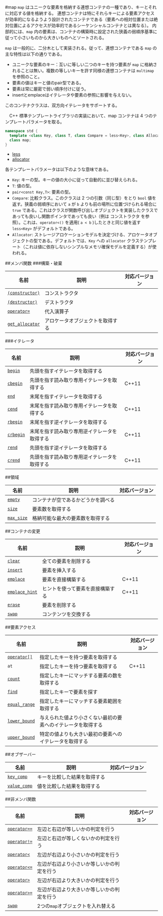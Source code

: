 #map
`map` はユニークな要素を格納する連想コンテナの一種であり、キーとそれに対応する値を格納する。 
連想コンテナは特にそれらキーによる要素アクセスが効率的になるようよう設計されたコンテナである（要素への相対位置または絶対位置によるアクセスが効率的であるシーケンシャルコンテナとは異なる）。 
内部的には、`map` 内の要素は、コンテナの構築時に設定された狭義の弱順序基準に従って小さいものから大きいものへとソートされる。 

`map` は一般的に、二分木として実装される。従って、連想コンテナである `map` の主な特性は以下の通りである。

- ユニークな要素のキー：互いに等しい二つのキーを持つ要素が `map` に格納されることは無い。複数の等しいキーを許す同様の連想コンテナは `multimap` を参照のこと。
- 要素の値はキーと値のpair型である。
- 要素は常に厳密で弱い順序付けに従う。
- insertとemplaceはイテレータや要素の参照に影響を与えない。

このコンテナクラスは、双方向イテレータをサポートする。

　C++ 標準テンプレートライブラリの実装において、map コンテナは 4 つのテンプレートパラメータを取る。

```cpp
namespace std {
  template <class Key, class T, class Compare = less<Key>, class Allocator = allocator<pair<const Key, T> > >
  class map;
}
```

* [less](./functional/comparisons.md)
* [allocator](./memory/allocator.md)


各テンプレートパラメータは以下のような意味である。

- `Key`: キーの型。キーの値の大小に従って自動的に並び替えられる。
- `T`: 値の型。
- `pair<const Key,T>`: 要素の型。
- `Compare`: 比較クラス。このクラスは 2 つの引数（同じ型）をとり `bool` 値を返す。狭義の弱順序において `a` が `b` よりも前の場所に位置づけられる場合に `true` である。これはクラスが関数呼び出しオブジェクトを実装したクラスであっても良いし関数ポインタであっても良い（例は コンストラクタ を参照）。これは、`operator<()` を適用( `a < b` )したときと同じ値を返す `less<Key>` がデフォルトである。
- `Allocator`: ストレージアロケーションモデルを決定づける、アロケータオブジェクトの型である。デフォルトでは、`Key` への `allocator` クラステンプレート（これは値に依存しないシンプルなメモリ確保モデルを定義する）が使われる。


##メンバ関数
###構築・破棄

| 名前 | 説明 | 対応バージョン |
|---------------------------------|----------------|-------|
| [`(constructor)`](./map/map.md) | コンストラクタ | |
| [`(destructor)`](./map/-map.md) | デストラクタ | |
| [`operator=`](./map/op_assign.md) | 代入演算子 | |
| [`get_allocator`](./map/get_allocator.md) | アロケータオブジェクトを取得する | |


###イテレータ

| 名前 | 説明 | 対応バージョン |
|------------------------------|----------------------------------------------|-------|
| [`begin`](./map/begin.md)    | 先頭を指すイテレータを取得する               | |
| [`cbegin`](./map/cbegin.md)  | 先頭を指す読み取り専用イテレータを取得する   | C++11 |
| [`end`](./map/end.md)        | 末尾を指すイテレータを取得する               | |
| [`cend`](./map/cend.md)      | 末尾を指す読み取り専用イテレータを取得する   | C++11 |
| [`rbegin`](./map/rbegin.md)  | 末尾を指す逆イテレータを取得する             | |
| [`crbegin`](./map/rbegin.md) | 末尾を指す読み取り専用逆イテレータを取得する | C++11 |
| [`rend`](./map/rend.md)      | 先頭を指す逆イテレータを取得する             | |
| [`crend`](./map/rend.md)     | 先頭を指す読み取り専用逆イテレータを取得する | C++11 |


##領域

| 名前 | 説明 | 対応バージョン |
|---------------------------------|------------------------------------|-------|
| [`empty`](./map/empty.md)       | コンテナが空であるかどうかを調べる | |
| [`size`](./map/size.md)         | 要素数を取得する                   | |
| [`max_size`](./map/max_size.md) | 格納可能な最大の要素数を取得する   | |


##コンテナの変更

| 名前 | 説明 | 対応バージョン |
|-----------------------------------------|----------------------------------|-------|
| [`clear`](./map/clear.md)               | 全ての要素を削除する             | |
| [`insert`](./map/insert.md)             | 要素を挿入する                   | |
| [`emplace`](./map/emplace.md)           | 要素を直接構築する               | C++11 |
| [`emplace_hint`](./map/emplace_hint.md) | ヒントを使って要素を直接構築する | C++11 |
| [`erase`](./map/erase.md)               | 要素を削除する |                 | |
| [`swap`](./map/swap.md)                 | コンテンツを交換する             | |


##要素アクセス

| 名前 | 説明 | 対応バージョン |
|---------------------------------------|--------------------------------------------|-------|
| [`operator[]`](./map/op_at.md)        | 指定したキーを持つ要素を取得する           | |
| `at`                                  | 指定したキーを持つ要素を取得する           | C++11 |
| [`count`](./map/count.md)             | 指定したキーにマッチする要素の数を取得する | |
| [`find`](./map/find.md)               | 指定したキーで要素を探す                   | |
| [`equal_range`](./map/equal_range.md) | 指定したキーにマッチする要素範囲を取得する | |
| [`lower_bound`](./map/lower_bound.md) | 与えられた値より小さくない最初の要素へのイテレータを取得する | |
| [`upper_bound`](./map/upper_bound.md) | 特定の値よりも大きい最初の要素へのイテレータを取得する       | |

##オブザーバー

| 名前 | 説明 | 対応バージョン |
|-------------------------------------|--------------------------|-------|
| [`key_comp`](./map/key_comp.md)     | キーを比較した結果を取得する | |
| [`value_comp`](./map/value_comp.md) | 値を比較した結果を取得する   | |


##非メンバ関数

| 名前 | 説明 | 対応バージョン |
|-------------------------------------------|--------------------------------------------|-------|
| [`operator==`](./map/op_equal.md)         | 左辺と右辺が等しいかの判定を行う           | |
| [`operator!=`](./map/op_not_equal.md)     | 左辺と右辺が等しくないかの判定を行う       | |
| [`operator<`](./map/op_less_than.md)      | 左辺が右辺より小さいかの判定を行う         | |
| [`operator<=`](./map/op_greater_equal.md) | 左辺が右辺より小さいか等しいかの判定を行う | |
| [`operator>`](./map/op_greater_than.md)   | 左辺が右辺より大きいかの判定を行う         | |
| [`operator>=`](./map/op_greater_equal.md) | 左辺が右辺より大きいか等しいかの判定を行う | |
| [`swap`](./map/swap_free.md)              | 2つの`map`オブジェクトを入れ替える         | |


